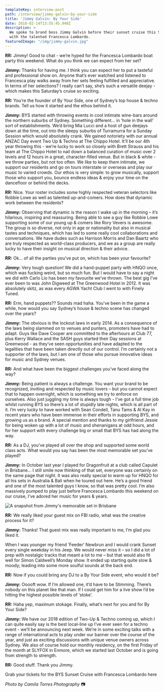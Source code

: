 ```yaml
---
templateKey: interview-post
path: /interview/jimmy-galvin-by-your-side
title: 'Jimmy Galvin: By Your Side'
date: 2018-02-14T13:55:45.940Z
description: >
  We spoke to brand boss Jimmy Galvin before their sunset cruise this Saturday
  with the talented Francesca Lombardo. 
featuredImage: "/img/jimmy-galvin.jpg"
---
```


**RR:** Jimmy! Good to chat - we’re hyped for the Francesca Lombardo boat party this weekend. What do you think we can expect from her set?

**Jimmy:** Thanks for having me. I think you can expect her to put a tasteful and professional show on. Anyone that’s ever watched and listened to Francesca play walks away from her sets feeling fulfilled and appreciative. In terms of her selections? I really can’t say, she’s such a versatile deejay - which makes this Saturday’s cruise so exciting.

**RR:** You’re the founder of By Your Side, one of Sydney’s top house & techno brands. Tell us how it started and the ethos behind it.

**Jimmy:** BYS started with throwing events in cool intimate wine-bars around the northern suburbs of Sydney. Something different... in ‘hole in the wall’ sort of establishments. We’d bring Mia Lucci and a host of gun deejays down at the time, out into the sleepy suburbs of Turramurra for a Sunday Session which would absolutely crank. We gained notoriety with our annual ANZAC Day event Two Up & Techno at The Chippo Hotel. It’ll be our 4th year throwing this - we’re lucky to work so closely with Brett Strauss and his team at The Chippo Hotel to nail down a balanced curation of music over 2 levels and 12 hours in a great, character-filled venue. But in black & white - we throw parties, but not too often. We like to keep them intimate, we support our residents and go on tours interstate or overseas and play our music to varied crowds. Our ethos is very simple: to grow musically, support those who support you, bounce endless ideas & enjoy your time on the dancefloor or behind the decks.

**RR:** Nice. Your roster includes some highly respected veteran selectors like Robbie Lowe as well as talented up-and-comers. How does that dynamic work between the residents?

**Jimmy:** Observing that dynamic is the reason I wake up in the morning – it’s hilarious, inspiring and reassuring. Being able to see a guy like Robbie Lowe supporting some of our young up & comers like Rory Vevers is awesome. The group is so diverse, not only in age or nationality but also in musical tastes and techniques, which has led to some really cool collaborations and conversations. We have dudes such as Harrison Morris and Dan Baartz who are truly respected as world-class producers, and we as a group are really lucky to have their insight on musical direction & their advice.

**RR:** Ok... of all the parties you’ve put on, which has been your favourite?

**Jimmy:** Very tough question! We did a hand-puppet party with HNQO once, which was fucking weird, but so much fun. But I would have to say a night we did with Carlo Lio has been my favourite we’ve thrown. The best gig I’ve ever been to was John Digweed at The Greenwood Hotel in 2012. It was absolutely skitz, as was every AGWA Yacht Club I went to with Finely Tuned.

**RR:** Erm, hand puppets?? Sounds mad haha. You’ve been in the game a while, how would you say Sydney’s house & techno scene has changed over the years?

**Jimmy:** The obvious is the lockout laws in early 2014. As a consequence of the laws being slammed on to venues and punters, promoters have had to adapt. Guys like Dave Cooper are committed to the afterhours at Club 77, plus Kerry Wallace and the SASH guys started their Day sessions at Greenwood - as they’ve seen opportunities and have adapted to the legalities that have been taken directly out of our control. I’m certainly not a supporter of the laws, but I am one of those who pursue innovative ideas for music and Sydney venues.

**RR:** And what have been the biggest challenges you’ve faced along the way?

**Jimmy:** Being patient is always a challenge. You want your brand to be recognized, inviting and respected by music lovers – but you cannot expect that to happen overnight, which is something we try to enforce on ourselves. Also just juggling my time is always tough - I’ve got a full time job whilst running BYS so there’s a lot of stupidly late nights, which is all part of it. I’m very lucky to have worked with Sean Condell, Tanu Tams & Al Kay in recent years who have been immense in their efforts in supporting BYS, and growing us as a brand. A special mention and thanks to my girlfriend Jessie for being woken up with a lot of music and shenanigans at odd hours, and for her support with every challenge big or small that BYS has had along the way.

**RR:** As a DJ, you’ve played all over the shop and supported some world class acts. What would you say has been the most memorable set you’ve played?

**Jimmy:** In October last year I played for Dragonfruit at a club called Capulet in Brisbane... I still smile now thinking of that set, everyone was certainly on the same page that night. It was also really special to warm up for HNQO for all his sets in Australia & Bali when he toured out here. He’s a good friend and one of the most talented guys I know, so that was pretty cool. I’m also massively pumped to play just before Francesca Lombardo this weekend on our cruise, I’ve adored her music for years & years.

![A snapshot from Jimmy's memorable set in Brisbane](/img/jimmy-galvin-melbourne-set.jpg)

**RR:** We really liked your guest mix on FBI radio, what was the creative process for it?

**Jimmy:** Thanks! That guest mix was really important to me, I’m glad you liked it.

When I was younger my friend ‘Feeder’ Newbrun and I would crank Sunset every single weekday in his Jeep. We would never miss it – so I did a lot of prep with nostalgic tracks that meant a lot to me – but that would also fit well for Simon Caldwell’s Monday show. It ended up starting quite slow & moody; leading into some more soulful sounds at the back end.

**RR:** Now if you could bring any DJ to a By Your Side event, who would it be?

**Jimmy:** Ooooft wow. If I’m allowed one, it’d have to be Stimming. There’s nobody on this planet like that man. If I could get him for a live show I’d be hitting the highest possible levels of ‘stoke’.

**RR:** Haha yep, maximum stokage. Finally, what’s next for you and for By Your Side?

**Jimmy:** We have our 2018 edition of Two-Up & Techno coming up, which I can quite easily say is the best local-line up I’ve ever seen for a techno event - we’ll be announcing next week. We’re in some exciting talks with a range of international acts to play under our banner over the course of the year, and just as exciting discussions with unique venue owners across Sydney. We also of course hold our monthly residency, on the first Friday of the month at SLYFOX in Enmore, which we started last October and is going from strength to strength.

**RR:** Good stuff. Thank you Jimmy.

Grab your tickets for the BYS Sunset Cruise with Francesca Lombardo here

_Photo by Camila Torres Photography_ 📷
